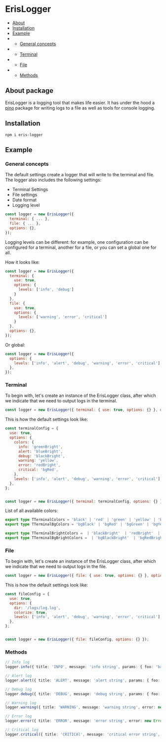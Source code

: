 # ErisLogger 

* [About](#about-package)
* [Installation](#installation)
* [Example](#example)
* - [General concepts](#general-concepts)
* - [Terminal](#terminal)
* - [File](#file)
* - [Methods](#methods)

## About package

ErisLogger is a logging tool that makes life easier. 
It has under the hood a [pino](https://www.npmjs.com/package/pino) package for writing logs to a file 
as well as tools for console logging.

##  Installation

```shell
npm i eris-logger
```

## Example

### General concepts

The default settings create a logger that will write to the terminal and file.
The logger also includes the following settings:

- Terminal Settings
- File settings
- Date format
- Logging level

```js
const logger = new ErisLogger({
  terminal: { ... },
  file: { ... },
  options: {},
});
```

Logging levels can be different: for example,
one configuration can be configured for a terminal,
another for a file, or you can set a global one for all.

How it looks like:

```js
const logger = new ErisLogger({
  terminal: {
    use: true,
    options: {
      levels: ['info', 'debug']
    }
  },
  file: {
    use: true,
    options: {
      levels: ['warning', 'error', 'critical']
    } 
  },
  options: {},
});
```

Or global: 

```js
const logger = new ErisLogger({
  options: {
    levels: ['info', 'alert', 'debug', 'warning', 'error', 'critical']
  },
});
```

### Terminal

To begin with, let's create an instance of the ErisLogger class,
after which we indicate that we need to output logs in the terminal.

```js
const logger = new ErisLogger({ terminal: { use: true, options: {} }, options: {} });
```

This is how the default settings look like:

```js
const terminalConfig = {
  use: true,
  options: {
    colors: {
      info: 'greenBright',
      alert: 'blueBright',
      debug: 'blackBright',
      warning: 'yellow',
      error: 'redBright',
      critical: 'bgRed',
    },
    levels: ['info', 'alert', 'debug', 'warning', 'error', 'critical'],
  },
};


const logger = new ErisLogger({ terminal: terminalConfig, options: {} });
```

List of all available colors:

```ts
export type TTerminalColors = 'black' | 'red' | 'green' | 'yellow' | 'blue' | 'magenta' | 'cyan' | 'white';
export type TTerminalBgColors = 'bgBlack' | 'bgRed' | 'bgGreen' | 'bgYellow' | 'bgBlue' | 'bgMagenta' | 'bgCyan' | 'bgWhite';

export type TTerminalBrightColors =  | 'blackBright'  | 'redBright'  | 'greenBright'  | 'yellowBright'  | 'blueBright'  | 'magentaBright'  | 'cyanBright'  | 'whiteBright';
export type TTerminalBgBrightColors =  | 'bgBlackBright'  | 'bgRedBright'  | 'bgGreenBright'  | 'bgYellowBright'  | 'bgBlueBright'  | 'bgMagentaBright'  | 'bgCyanBright'  | 'bgWhiteBright';
```

### File

To begin with, let's create an instance of the ErisLogger class,
after which we indicate that we need to output logs in the file.

```js
const logger = new ErisLogger({ file: { use: true, options: {} }, options: {} });
```

This is how the default settings look like:

```js
const fileConfig = {
  use: true,
  options: {
    dir: '/logs/log.log',
    colorize: true,
    levels: ['info', 'alert', 'debug', 'warning', 'error', 'critical'],
  },
};


const logger = new ErisLogger({ file: fileConfig, options: {} });
```

### Methods

```ts
// Info log
logger.info({ title: 'INFO', message: 'info string', params: { foo: 'bar' } });

// Alert log
logger.alert({ title: 'ALERT', message: 'alert string', params: { foo: 'bar' } });

// Debug log
logger.debug({ title: 'DEBUG', message: 'debug string', params: { foo: 'bar' } });

// Warning log
logger.warning({ title: 'WARNING', message: 'warning string', error: new Error('Some warning') });

// Error log
logger.error({ title: 'ERROR', message: 'error string', error: new Error('Some error') });

// Critical log
logger.critical({ title: 'CRITICAl', message: 'critical error string', error: new Error('Some critical error') });
```

